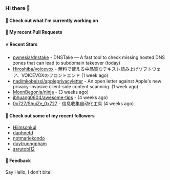 ### Hi there 👋

#### 👷 Check out what I'm currently working on

#### 🔨 My recent Pull Requests


#### ⭐ Recent Stars

- [pwnesia/dnstake](https://github.com/pwnesia/dnstake) - DNSTake — A fast tool to check missing hosted DNS zones that can lead to subdomain takeover (today)
- [Hiroshiba/voicevox](https://github.com/Hiroshiba/voicevox) - 無料で使える中品質なテキスト読み上げソフトウェア、VOICEVOXのフロントエンド (1 week ago)
- [nadimkobeissi/appleprivacyletter](https://github.com/nadimkobeissi/appleprivacyletter) - An open letter against Apple&#39;s new privacy-invasive client-side content scanning. (1 week ago)
- [MoonBegonia/ninja](https://github.com/MoonBegonia/ninja) -  (3 weeks ago)
- [jbhuang0604/awesome-tips](https://github.com/jbhuang0604/awesome-tips) -  (4 weeks ago)
- [0x727/ShuiZe_0x727](https://github.com/0x727/ShuiZe_0x727) - 信息收集自动化工具 (4 weeks ago)

#### 👯 Check out some of my recent followers

- [Hiimsonkul](https://github.com/Hiimsonkul)
- [daphnetd](https://github.com/daphnetd)
- [notmariekondo](https://github.com/notmariekondo)
- [duytruongpham](https://github.com/duytruongpham)
- [sarutobi12](https://github.com/sarutobi12)

#### 💬 Feedback

Say Hello, I don't bite!